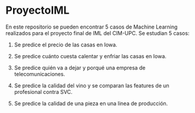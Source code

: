 # ProyectoIML
En este repositorio se pueden encontrar 5 casos de Machine Learning realizados para el proyecto final de IML del CIM-UPC.
Se estudian 5 casos:

1.  Se predice el precio de las casas en Iowa.

2.  Se predice cuánto cuesta calentar y enfriar las casas en Iowa.
  
3.  Se predice quién va a dejar y porqué una empresa de telecomunicaciones.
  
4.  Se predice la calidad del vino y se comparan las features de un profesional contra SVC.
  
5.  Se predice la calidad de una pieza en una linea de producción.
